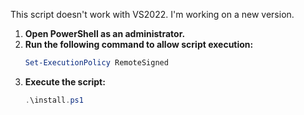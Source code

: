 This script doesn't work with VS2022. I'm working on a new version.

1. **Open PowerShell as an administrator.**
2. **Run the following command to allow script execution:**
   ```powershell
   Set-ExecutionPolicy RemoteSigned
    ```
3. **Execute the script:**
    ```powershell
    .\install.ps1
     ```
